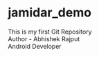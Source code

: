 # jamidar_demo
This is my first Git Repository
<br>
Author - Abhishek Rajput
<br>
Android Developer 
